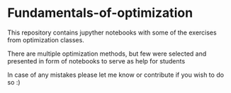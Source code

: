 # Fundamentals-of-optimization
This repository contains jupyther notebooks with some of the exercises from optimization classes. 

There are multiple optimization methods, but few were selected and presented in form of notebooks to serve as help for students

In case of any mistakes please let me know or contribute if you wish to do so :) 

